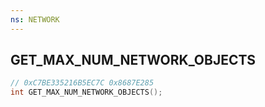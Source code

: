 ```yaml
---
ns: NETWORK
---
```

## GET_MAX_NUM_NETWORK_OBJECTS

```c
// 0xC7BE335216B5EC7C 0x8687E285
int GET_MAX_NUM_NETWORK_OBJECTS();
```

